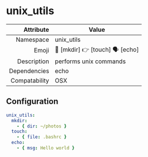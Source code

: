 # unix_utils

| Attribute     | Value |
|--------------:|----|
| Namespace     | unix_utils |
| Emoji         | 📂 [mkdir] 👉 [touch] 🗣 [echo]  |
| Description   | performs unix commands |
| Dependencies  | echo  |
| Compatability | OSX  |

## Configuration

```yml
unix_utils:
  mkdir:
    - { dir: ~/photos }
  touch:
    - { file: .bashrc }
  echo:
    - { msg: Hello world }
```
